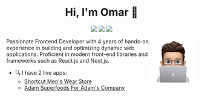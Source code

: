 
<h1 align="center">Hi, I'm Omar 👋</h1>
<p align="center">
    <a href="https://x.com/ZezoOmar"><img src="https://img.shields.io/badge/twitter-%231FA1F1?style=flat&logo=twitter&logoColor=white"/></a>
    <a href="https://www.linkedin.com/in/omar-abd-elaziz-9110b11a7/"><img src="https://img.shields.io/badge/linkedin-%230177B5?style=flat&logo=linkedin&logoColor=white"/></a>
    <a href="https://www.instagram.com/0marzez0/"><img src="https://img.shields.io/badge/instagram-%23E4415F?style=flat&logo=instagram&logoColor=white"/></a>
  </p>
  
  <img src="https://github.com/omarzezo1/omarzezo1/blob/master/profile-img.png" align="right" width="25%"/>

Passionate Frontend Developer with 4 years of hands-on experience in building and optimizing dynamic web applications. Proficient in modern front-end libraries and frameworks such as React.js and Next.js.


- 🔍 I have 2 live apps: 
  - [Shortcut Men's Wear Store](https://shortcutmenstore.com/)
  - [Adam Superfoods For Adam's Company](https://adamsuperfoods.com/)
  
